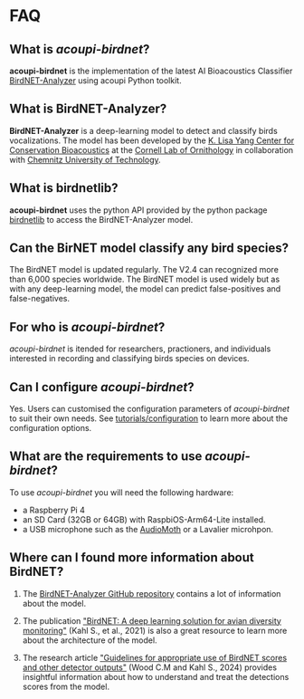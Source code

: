# FAQ

## What is *acoupi-birdnet*?
**acoupi-birdnet** is the implementation of the latest AI Bioacoustics Classifier [BirdNET-Analyzer](https://github.com/kahst/BirdNET-Analyzer) using acoupi Python toolkit. 

## What is BirdNET-Analyzer? 
**BirdNET-Analyzer** is a deep-learning model to detect and classify birds vocalizations. The model has been developed by the [K. Lisa Yang Center for Conservation Bioacoustics](https://www.birds.cornell.edu/ccb/) at the [Cornell Lab of Ornithology](https://www.birds.cornell.edu/home) in collaboration with [Chemnitz University of Technology](https://www.tu-chemnitz.de/index.html.en).

## What is birdnetlib?
**acoupi-birdnet** uses the python API provided by the python package [birdnetlib](https://pypi.org/project/birdnetlib/) to access the  BirdNET-Analyzer model. 

## Can the BirNET model classify any bird species? 
The BirdNET model is updated regularly. The V2.4 can recognized more than 6,000 species worldwide. The BirdNET model is used widely but as with any deep-learning model, the model can predict false-positives and false-negatives. 

## For who is *acoupi-birdnet*? 
*acoupi-birdnet* is itended for researchers, practioners, and individuals interested in recording and classifying birds species on devices. 

## Can I configure *acoupi-birdnet*?

Yes. Users can customised the configuration parameters of *acoupi-birdnet* to suit their own needs. See [tutorials/configuration](tutorials/configuration.md) to learn more about the configuration options.

## What are the requirements to use *acoupi-birdnet*?
To use *acoupi-birdnet* you will need the following hardware:

 - a Raspberry Pi 4
 - an SD Card (32GB or 64GB) with RaspbiOS-Arm64-Lite installed. 
 - a USB microphone such as the [AudioMoth](https://www.openacousticdevices.info/audiomoth) or a Lavalier microhpon. 

## Where can I found more information about BirdNET? 

1. The [BirdNET-Analyzer GitHub repository](https://github.com/kahst/BirdNET-Analyzer) contains a lot of information about the model. 

2. The publication ["BirdNET: A deep learning solution for avian diversity monitoring"](https://doi.org/10.1016/j.ecoinf.2021.101236) (Kahl S., et al., 2021) is also a great resource to learn more about the architecture of the model. 

3. The research article ["Guidelines for appropriate use of BirdNET scores and other detector outputs"](https://connormwood.com/wp-content/uploads/2024/02/wood-kahl-2024-guidelines-for-birdnet-scores.pdf)  (Wood C.M and Kahl S., 2024) provides insightful information about how to understand and treat the detections scores from the model.